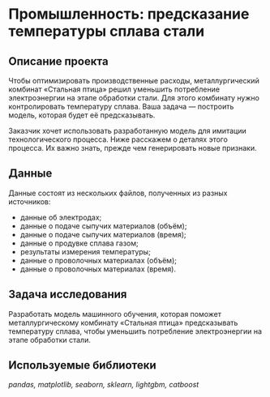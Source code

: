 # Промышленность: предсказание температуры сплава стали

## Описание проекта

Чтобы оптимизировать производственные расходы, металлургический комбинат «Стальная птица» решил уменьшить потребление электроэнергии на этапе обработки стали. Для этого комбинату нужно контролировать температуру сплава. Ваша задача — построить модель, которая будет её предсказывать.

Заказчик хочет использовать разработанную модель для имитации технологического процесса. Ниже расскажем о деталях этого процесса. Их важно знать, прежде чем генерировать новые признаки.

## Данные

Данные состоят из нескольких файлов, полученных из разных источников:
- данные об электродах;
- данные о подаче сыпучих материалов (объём);
- данные о подаче сыпучих материалов (время);
- данные о продувке сплава газом;
- результаты измерения температуры;
- данные о проволочных материалах (объём);
- данные о проволочных материалах (время).

## Задача исследования

Разработать модель машинного обучения, которая поможет металлургическому комбинату «Стальная птица» предсказывать температуру сплава, чтобы уменьшить потребление электроэнергии на этапе обработки стали.

## Используемые библиотеки
*pandas, matplotlib, seaborn, sklearn, lightgbm, catboost*
